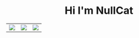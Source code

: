 <h1 align="center"> Hi I'm NullCat</h1>
<table>
 <tr>
  <td><img src="https://github-readme-stats.vercel.app/api?username=nullnyat&layout=compact&hide_border=ture&show_icons=ture&bg_color=FFFFFF00&icon_color=CECEFF&text_color=FFF&title_color=96CCE7&count_private=ture"/></td>
  <td><img src="https://github-readme-stats.vercel.app/api/top-langs/?username=nullnyat&layout=compact&count_private=true&bg_color=FFFFFF00&title_color=96CCE7&text_color=FFF&langs_count=8&hide_border=true"/></td>
  <td><img src="https://github-readme-stats.vercel.app/api/wakatime?username=nullnyat&bg_color=FFFFFF00&title_color=96CCE7&text_color=FFF&hide_border=ture&langs_count=5"/></td>
 </tr>
</table>
